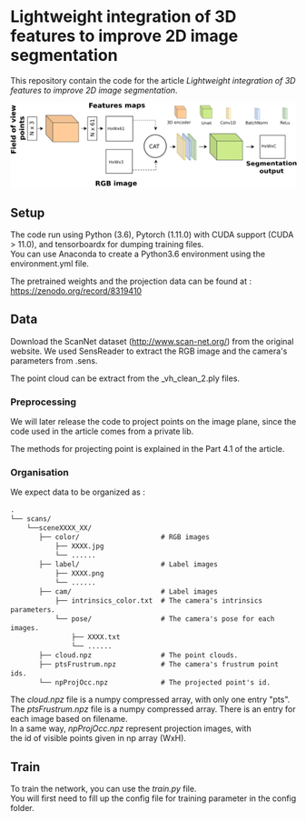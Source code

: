 # Lightweight integration of 3D features to improve 2D image segmentation

This repository contain the code for the article <em>Lightweight integration of 3D features to improve 2D image segmentation</em>.

![The unetPtnet architecture.](img/unetptnet.png)

## Setup

The code run using Python (3.6),  Pytorch (1.11.0) with CUDA support (CUDA > 11.0), and tensorboardx for dumping training files.\
You can use Anaconda to create a Python3.6 environment using the environment.yml file.

The pretrained weights and the projection data can be found at : https://zenodo.org/record/8319410

## Data

Download the ScanNet dataset (http://www.scan-net.org/) from the original website.
We used SensReader to extract the RGB image and the camera's parameters from .sens.

The point cloud can be extract from the _vh_clean_2.ply files.

### Preprocessing

We will later release the code to project points on the image plane, since the code used in the article comes from a private lib.

The methods for projecting point is explained in the Part 4.1 of the article.

### Organisation

We expect data to be organized as :

    .
    └── scans/                   
        └──sceneXXXX_XX/    
           ├── color/                    # RGB images
               ├── XXXX.jpg           
               └── ......
           ├── label/                    # Label images
               ├── XXXX.png           
               └── ......
           ├── cam/                      # Label images
               ├── intrinsics_color.txt  # The camera's intrinsics parameters.                   
               └── pose/                 # The camera's pose for each images.
                   ├── XXXX.txt           
                   └── ......
           ├── cloud.npz                 # The point clouds. 
           ├── ptsFrustrum.npz           # The camera's frustrum point ids. 
           └── npProjOcc.npz             # The projected point's id.

The <em>cloud.npz</em> file is a numpy compressed array, with only one entry "pts".\
The <em>ptsFrustrum.npz</em> file is a numpy compressed array. There is an entry for each image based on filename.\
In a same way, <em>npProjOcc.npz</em> represent projection images, with \
the id of visible points given in np array (WxH).

## Train

To train the network, you can use the <em>train.py</em> file.\
You will first need to fill up the config file for training parameter in the config folder.
